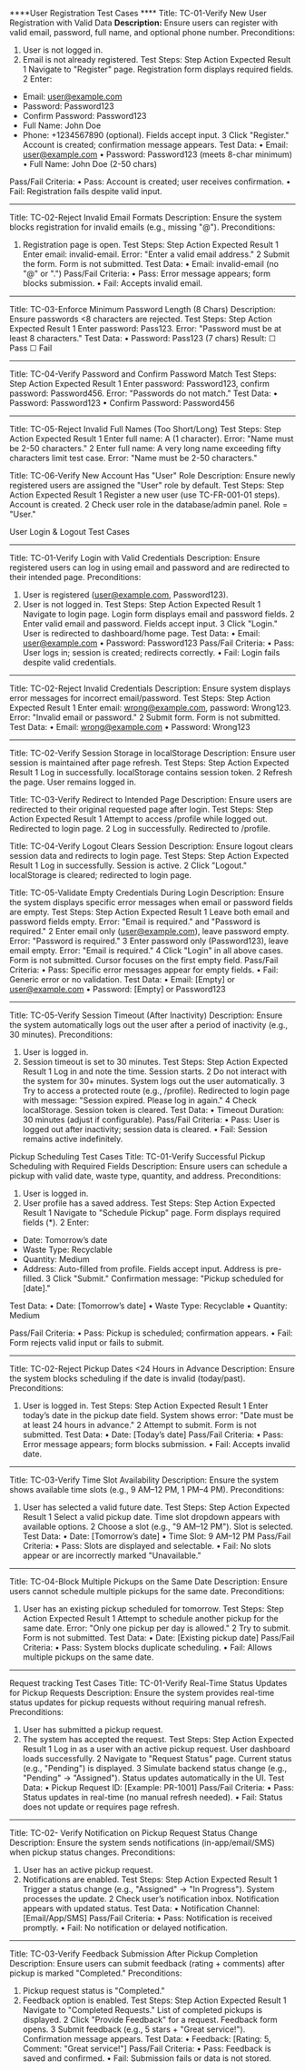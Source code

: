 ****User Registration Test Cases  ****
Title:
TC-01-Verify New User Registration with Valid Data
**Description:**
Ensure users can register with valid email, password, full name, and optional phone number.
Preconditions:
1.	User is not logged in.
2.	Email is not already registered.
Test Steps:
Step	Action	Expected Result
1	Navigate to "Register" page.	Registration form displays required fields.
2	Enter:
- Email: user@example.com
- Password: Password123
- Confirm Password: Password123
- Full Name: John Doe
- Phone: +1234567890 (optional).	Fields accept input.
3	Click "Register."	Account is created; confirmation message appears.
Test Data:
•	Email: user@example.com
•	Password: Password123 (meets 8-char minimum)
•	Full Name: John Doe (2-50 chars)

Pass/Fail Criteria:
•	Pass: Account is created; user receives confirmation.
•	Fail: Registration fails despite valid input.
________________________________________
Title:
TC-02-Reject Invalid Email Formats
Description:
Ensure the system blocks registration for invalid emails (e.g., missing "@").
Preconditions:
1.	Registration page is open.
Test Steps:
Step	Action	Expected Result
1	Enter email: invalid-email.	Error: "Enter a valid email address."
2	Submit the form.	Form is not submitted.
Test Data:
•	Email: invalid-email (no "@" or ".")
Pass/Fail Criteria:
•	Pass: Error message appears; form blocks submission.
•	Fail: Accepts invalid email.


________________________________________


Title: 
TC-03-Enforce Minimum Password Length (8 Chars)
Description:
Ensure passwords <8 characters are rejected.
Test Steps:
Step	Action	Expected Result
1	Enter password: Pass123.	Error: "Password must be at least 8 characters."
Test Data:
•	Password: Pass123 (7 chars)
Result:
☐ Pass ☐ Fail
________________________________________
Title: 
TC-04-Verify Password and Confirm Password Match
Test Steps:
Step	Action	Expected Result
1	Enter password: Password123, confirm password: Password456.	Error: "Passwords do not match."
Test Data:
•	Password: Password123
•	Confirm Password: Password456
________________________________________


Title: 
TC-05-Reject Invalid Full Names (Too Short/Long)
Test Steps:
Step	Action	Expected Result
1	Enter full name: A (1 character).	Error: "Name must be 2-50 characters."
2	Enter full name: A very long name exceeding fifty characters limit test case.	Error: "Name must be 2-50 characters."

Title: 
TC-06-Verify New Account Has "User" Role
Description:
Ensure newly registered users are assigned the "User" role by default.
Test Steps:
Step	Action	Expected Result
1	Register a new user (use TC-FR-001-01 steps).	Account is created.
2	Check user role in the database/admin panel.	Role = "User."






User Login & Logout Test Cases 
________________________________________
Title: 
TC-01-Verify Login with Valid Credentials
Description:
Ensure registered users can log in using email and password and are redirected to their intended page.
Preconditions:
1.	User is registered (user@example.com, Password123).
2.	User is not logged in.
Test Steps:
Step	Action	Expected Result
1	Navigate to login page.	Login form displays email and password fields.
2	Enter valid email and password.	Fields accept input.
3	Click "Login."	User is redirected to dashboard/home page.
Test Data:
•	Email: user@example.com
•	Password: Password123
Pass/Fail Criteria:
•	Pass: User logs in; session is created; redirects correctly.
•	Fail: Login fails despite valid credentials.

________________________________________

Title:
TC-02-Reject Invalid Credentials
Description:
Ensure system displays error messages for incorrect email/password.
Test Steps:
Step	Action	Expected Result
1	Enter email: wrong@example.com, password: Wrong123.	Error: "Invalid email or password."
2	Submit form.	Form is not submitted.
Test Data:
•	Email: wrong@example.com
•	Password: Wrong123

________________________________________
Title: 
TC-02-Verify Session Storage in localStorage
Description:
Ensure user session is maintained after page refresh.
Test Steps:
Step	Action	Expected Result
1	Log in successfully.	localStorage contains session token.
2	Refresh the page.	User remains logged in.

Title: 
TC-03-Verify Redirect to Intended Page
Description:
Ensure users are redirected to their original requested page after login.
Test Steps:
Step	Action	Expected Result
1	Attempt to access /profile while logged out.	Redirected to login page.
2	Log in successfully.	Redirected to /profile.


Title: 
TC-04-Verify Logout Clears Session
Description:
Ensure logout clears session data and redirects to login page.
Test Steps:
Step	Action	Expected Result
1	Log in successfully.	Session is active.
2	Click "Logout."	localStorage is cleared; redirected to login page.




Title:
 TC-05-Validate Empty Credentials During Login
Description:
Ensure the system displays specific error messages when email or password fields are empty.
Test Steps:
Step	Action	Expected Result
1	Leave both email and password fields empty.	Error: "Email is required." and "Password is required."
2	Enter email only (user@example.com), leave password empty.	Error: "Password is required."
3	Enter password only (Password123), leave email empty.	Error: "Email is required."
4	Click "Login" in all above cases.	Form is not submitted. Cursor focuses on the first empty field.
Pass/Fail Criteria:
•	Pass: Specific error messages appear for empty fields.
•	Fail: Generic error or no validation.
Test Data:
•	Email: [Empty] or user@example.com
•	Password: [Empty] or Password123

________________________________________

Title: 
TC-05-Verify Session Timeout (After Inactivity)
Description:
Ensure the system automatically logs out the user after a period of inactivity (e.g., 30 minutes).
Preconditions:
1.	User is logged in.
2.	Session timeout is set to 30 minutes.
Test Steps:
Step	Action	Expected Result
1	Log in and note the time.	Session starts.
2	Do not interact with the system for 30+ minutes.	System logs out the user automatically.
3	Try to access a protected route (e.g., /profile).	Redirected to login page with message: "Session expired. Please log in again."
4	Check localStorage.	Session token is cleared.
Test Data:
•	Timeout Duration: 30 minutes (adjust if configurable).
Pass/Fail Criteria:
•	Pass: User is logged out after inactivity; session data is cleared.
•	Fail: Session remains active indefinitely.



 Pickup Scheduling Test Cases 
Title:
TC-01-Verify Successful Pickup Scheduling with Required Fields
Description:
Ensure users can schedule a pickup with valid date, waste type, quantity, and address.
Preconditions:
1.	User is logged in.
2.	User profile has a saved address.
Test Steps:
Step	Action	Expected Result
1	Navigate to "Schedule Pickup" page.	Form displays required fields (*).
2	Enter:
- Date: Tomorrow’s date
- Waste Type: Recyclable
- Quantity: Medium
- Address: Auto-filled from profile.	Fields accept input. Address is pre-filled.
3	Click "Submit."	Confirmation message: "Pickup scheduled for [date]."

Test Data:
•	Date: [Tomorrow’s date]
•	Waste Type: Recyclable
•	Quantity: Medium

Pass/Fail Criteria:
•	Pass: Pickup is scheduled; confirmation appears.
•	Fail: Form rejects valid input or fails to submit.
________________________________________

Title:
 TC-02-Reject Pickup Dates <24 Hours in Advance
Description:
Ensure the system blocks scheduling if the date is invalid (today/past).
Preconditions:
1.	User is logged in.
Test Steps:
Step	Action	Expected Result
1	Enter today’s date in the pickup date field.	System shows error: "Date must be at least 24 hours in advance."
2	Attempt to submit.	Form is not submitted.
Test Data:
•	Date: [Today’s date]
Pass/Fail Criteria:
•	Pass: Error message appears; form blocks submission.
•	Fail: Accepts invalid date.


________________________________________
Title:
TC-03-Verify Time Slot Availability
Description:
Ensure the system shows available time slots (e.g., 9 AM–12 PM, 1 PM–4 PM).
Preconditions:
1.	User has selected a valid future date.
Test Steps:
Step	Action	Expected Result
1	Select a valid pickup date.	Time slot dropdown appears with available options.
2	Choose a slot (e.g., "9 AM–12 PM").	Slot is selected.
Test Data:
•	Date: [Tomorrow’s date]
•	Time Slot: 9 AM–12 PM
Pass/Fail Criteria:
•	Pass: Slots are displayed and selectable.
•	Fail: No slots appear or are incorrectly marked "Unavailable."





________________________________________

Title: 
TC-04-Block Multiple Pickups on the Same Date
Description:
Ensure users cannot schedule multiple pickups for the same date.
Preconditions:
1.	User has an existing pickup scheduled for tomorrow.
Test Steps:
Step	Action	Expected Result
1	Attempt to schedule another pickup for the same date.	Error: "Only one pickup per day is allowed."
2	Try to submit.	Form is not submitted.
Test Data:
•	Date: [Existing pickup date]
Pass/Fail Criteria:
•	Pass: System blocks duplicate scheduling.
•	Fail: Allows multiple pickups on the same date.




________________________________________



Request tracking Test Cases 
Title:
 TC-01-Verify Real-Time Status Updates for Pickup Requests
Description:
Ensure the system provides real-time status updates for pickup requests without requiring manual refresh.
Preconditions:
1.	User has submitted a pickup request.
2.	The system has accepted the request.
Test Steps:
Step	Action	Expected Result
1	Log in as a user with an active pickup request.	User dashboard loads successfully.
2	Navigate to "Request Status" page.	Current status (e.g., "Pending") is displayed.
3	Simulate backend status change (e.g., "Pending" → "Assigned").	Status updates automatically in the UI.
Test Data:
•	Pickup Request ID: [Example: PR-1001]
Pass/Fail Criteria:
•	Pass: Status updates in real-time (no manual refresh needed).
•	Fail: Status does not update or requires page refresh.

________________________________________

Title:
TC-02- Verify Notification on Pickup Request Status Change
Description:
Ensure the system sends notifications (in-app/email/SMS) when pickup status changes.
Preconditions:
1.	User has an active pickup request.
2.	Notifications are enabled.
Test Steps:
Step	Action	Expected Result
1	Trigger a status change (e.g., "Assigned" → "In Progress").	System processes the update.
2	Check user’s notification inbox.	Notification appears with updated status.
Test Data:
•	Notification Channel: [Email/App/SMS]
Pass/Fail Criteria:
•	Pass: Notification is received promptly.
•	Fail: No notification or delayed notification.





________________________________________

Title: 
TC-03-Verify Feedback Submission After Pickup Completion
Description:
Ensure users can submit feedback (rating + comments) after pickup is marked "Completed."
Preconditions:
1.	Pickup request status is "Completed."
2.	Feedback option is enabled.
Test Steps:
Step	Action	Expected Result
1	Navigate to "Completed Requests."	List of completed pickups is displayed.
2	Click "Provide Feedback" for a request.	Feedback form opens.
3	Submit feedback (e.g., 5 stars + "Great service!").	Confirmation message appears.
Test Data:
•	Feedback: [Rating: 5, Comment: "Great service!"]
Pass/Fail Criteria:
•	Pass: Feedback is saved and confirmed.
•	Fail: Submission fails or data is not stored.


